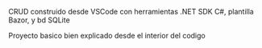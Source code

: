 CRUD construido desde VSCode 
con herramientas .NET SDK  C#, 
plantilla Bazor, y bd SQLite 

Proyecto basico bien explicado
desde el interior del codigo
